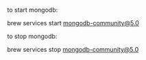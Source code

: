 ﻿to start mongodb:

brew services start mongodb-community@5.0


to stop mongodb:

brew services stop mongodb-community@5.0